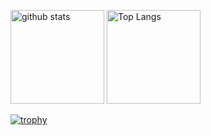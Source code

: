 <p align="left"> 
  <img alt="github stats" height="150px" src="https://github-readme-stats.vercel.app/api?username=Nave-wata&show_icons=ture&count_private=true" />
  <img alt="Top Langs" height="150px" src="https://github-readme-stats.vercel.app/api/top-langs/?username=Nave-wata&layout=compact&show_icons=true&count_private=true" />
</p>

[![trophy](https://github-profile-trophy.vercel.app/?username=Nave-wata&column=6)](https://github.com/ryo-ma/github-profile-trophy)
